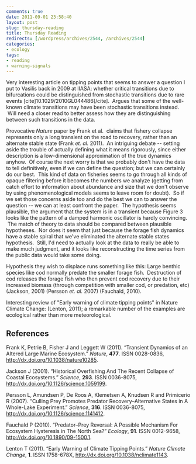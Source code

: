 ```yaml
---
comments: true
date: 2011-09-01 23:58:40
layout: post
slug: thursday-reading
title: Thursday Reading
redirects: [/wordpress/archives/2544, /archives/2544]
categories:
- ecology
tags:
- reading
- warning-signals
---
```


Very interesting article on tipping points that seems to answer a question I put to Vasilis back in 2009 at IIASA: whether critical transitions due to bifurcations could be distinguished from stochastic transitions due to rare events [cite]10.1029/2010GL044486[/cite].  Argues that some of the well-known climate transitions may have been stochastic transitions instead.  Will need a closer read to better assess how they are distinguishing between such transitions in the data.

Provocative _Nature_ paper by Frank et al.  claims that fishery collapse represents only a long transient on the road to recovery, rather than an alternate stable state (Frank _et. al._ 2011).  An intriguing debate -- setting aside the trouble of actually defining what it means rigorously, since either description is a low-dimensional approximation of the true dynamics anyhow.  Of course the next worry is that we probably don't have the data to tell definitively, even if we can define the question; but we can certainly do our best.  This kind of data on fisheries seems to go through all kinds of opaque filtering before it becomes the numbers we analyze (getting from catch effort to information about abundance and size that we don't observe by using phenomenological models seems to leave room for doubt).  So if we set those concerns aside too and do the best we can to answer the question -- we can at least confront the paper.  The hypothesis seems plausible, the argument that the system is in a transient because Figure 3 looks like the pattern of a damped harmonic oscillator is hardly convincing.  The match of theory to data should be compared between plausible hypotheses.  Nor does it seem that just because the forage fish dynamics have a stable spiral that we've eliminated the alternate stable states hypothesis.  Still, I'd need to actually look at the data to really be able to make much judgment, and it looks like reconstructing the time series from the public data would take some doing.

Hypothesis they wish to displace runs something like this: Large benthic species like cod normally predate the smaller forage fish.  Destruction of cod releases the forage fish who then prevent cod recovery due to their increased biomass (through competition with smaller cod, or predation, etc) (Jackson, 2001) (Persson _et. al._ 2007)
(Fauchald, 2010).

Interesting review of "Early warning of climate tipping points" in Nature Climate Change: (Lenton, 2011); a remarkable number of the examples are ecological rather than more meteorological.  

## References

<p>Frank K, Petrie B, Fisher J and Leggett W (2011).
&ldquo;Transient Dynamics of an Altered Large Marine Ecosystem.&rdquo;
<EM>Nature</EM>, <B>477</B>.
ISSN 0028-0836, <a href="http://dx.doi.org/10.1038/nature10285">http://dx.doi.org/10.1038/nature10285</a>.
<p>Jackson J (2001).
&ldquo;Historical Overfishing And The Recent Collapse of Coastal Ecosystems.&rdquo;
<EM>Science</EM>, <B>293</B>.
ISSN 0036-8075, <a href="http://dx.doi.org/10.1126/science.1059199">http://dx.doi.org/10.1126/science.1059199</a>.
<p>Persson L, Amundsen P, De Roos A, Klemetsen A, Knudsen R and Primicerio R (2007).
&ldquo;Culling Prey Promotes Predator Recovery&ndash;Alternative States in A Whole-Lake Experiment.&rdquo;
<EM>Science</EM>, <B>316</B>.
ISSN 0036-8075, <a href="http://dx.doi.org/10.1126/science.1141412">http://dx.doi.org/10.1126/science.1141412</a>.
<p>Fauchald P (2010).
&ldquo;Predator–Prey Reversal: A Possible Mechanism For Ecosystem Hysteresis in The North Sea?&rdquo;
<EM>Ecology</EM>, <B>91</B>.
ISSN 0012-9658, <a href="http://dx.doi.org/10.1890/09-1500.1">http://dx.doi.org/10.1890/09-1500.1</a>.
<p>Lenton T (2011).
&ldquo;Early Warning of Climate Tipping Points.&rdquo;
<EM>Nature Climate Change</EM>, <B>1</B>.
ISSN 1758-678X, <a href="http://dx.doi.org/10.1038/nclimate1143">http://dx.doi.org/10.1038/nclimate1143</a>.

